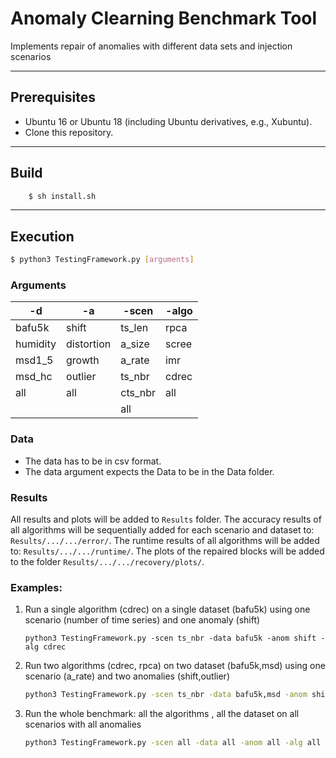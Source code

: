 # Anomaly Clearning Benchmark Tool
Implements repair of anomalies with different data sets and injection scenarios

___

## Prerequisites
- Ubuntu 16 or Ubuntu 18 (including Ubuntu derivatives, e.g., Xubuntu).
- Clone this repository.

___

## Build
```bash
    $ sh install.sh
```
___
## Execution
```bash
$ python3 TestingFramework.py [arguments]
```
### Arguments


 | -d  | -a  | -scen | -algo | 
 | -------- | -------- | -------- | -------- | 
 | bafu5k     | shift |ts_len| rpca
 | humidity    |distortion |  a_size | scree
 | msd1_5          | growth | a_rate | imr
 | msd_hc     | outlier | ts_nbr | cdrec
 | all       |all  | cts_nbr | all
 |            |  | all | 

### Data

- The data has to be in csv  format.
- The data argument expects the Data to be in the Data folder.


### Results
All results and plots will be added to `Results` folder. The accuracy results of all algorithms will be sequentially added for each scenario and dataset to: `Results/.../.../error/`. The runtime results of all algorithms will be added to: `Results/.../.../runtime/`. The plots of the repaired blocks will be added to the folder `Results/.../.../recovery/plots/`.





### Examples:
<ol>
  <li>
 Run a single algorithm (cdrec) on a single dataset (bafu5k) using one scenario (number of time series) and one anomaly (shift)
</li>

```bashs
python3 TestingFramework.py -scen ts_nbr -data bafu5k -anom shift -alg cdrec
```
 <li>
Run two algorithms (cdrec, rpca) on two dataset (bafu5k,msd) using one scenario (a_rate) and two anomalies (shift,outlier)
</li>

```bash
python3 TestingFramework.py -scen ts_nbr -data bafu5k,msd -anom shift,outlier -alg cdrec,rpca
```
 <li>
Run the whole benchmark: all the algorithms , all the dataset on all scenarios with all anomalies
</li>

```bash
python3 TestingFramework.py -scen all -data all -anom all -alg all
```

</ol>

[comment]: <> (### Additional experimental run)

[comment]: <> (The file runc.py has an optional argument -cont where one can continue working on the same anomalies and -delete to delete an anomalie by index)

[comment]: <> (#### Example)

[comment]: <> (```bash)

[comment]: <> ($ python3 runc.py -data Data/stock10k.data -col 2 -cont)

[comment]: <> (-t a -l 10 )

[comment]: <> (-t d   )

[comment]: <> (-t g)

[comment]: <> (-an )

[comment]: <> (1 {'type': 'amplitude_shift', 'factor': 8, 'index_range': &#40;690, 699&#41;} )

[comment]: <> (2 {'type': 'distortion', 'factor': 8, 'index_range': &#40;11270, 11279&#41;} )

[comment]: <> (3 {'type': 'growth_change', 'factor': 8, 'index_range': &#40;5064, 5073&#41;} )

[comment]: <> (-delete 2 )

[comment]: <> (-an )

[comment]: <> (1 {'type': 'amplitude_shift', 'factor': 8, 'index_range': &#40;690, 699&#41;} )

[comment]: <> (3 {'type': 'growth_change', 'factor': 8, 'index_range': &#40;5064, 5073&#41;} )

[comment]: <> (-save continiousoutput)

[comment]: <> (exit)

[comment]: <> (```)


